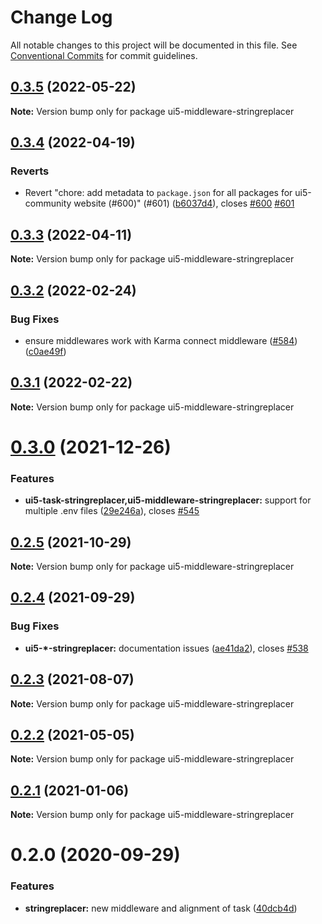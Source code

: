 # Change Log

All notable changes to this project will be documented in this file.
See [Conventional Commits](https://conventionalcommits.org) for commit guidelines.

## [0.3.5](https://github.com/ui5-community/ui5-ecosystem-showcase/compare/ui5-middleware-stringreplacer@0.3.4...ui5-middleware-stringreplacer@0.3.5) (2022-05-22)

**Note:** Version bump only for package ui5-middleware-stringreplacer





## [0.3.4](https://github.com/ui5-community/ui5-ecosystem-showcase/compare/ui5-middleware-stringreplacer@0.3.3...ui5-middleware-stringreplacer@0.3.4) (2022-04-19)


### Reverts

* Revert "chore: add metadata to `package.json` for all packages for ui5-community website (#600)" (#601) ([b6037d4](https://github.com/ui5-community/ui5-ecosystem-showcase/commit/b6037d4d397275ad2d83e7f18415c45a878c76bf)), closes [#600](https://github.com/ui5-community/ui5-ecosystem-showcase/issues/600) [#601](https://github.com/ui5-community/ui5-ecosystem-showcase/issues/601)





## [0.3.3](https://github.com/ui5-community/ui5-ecosystem-showcase/compare/ui5-middleware-stringreplacer@0.3.2...ui5-middleware-stringreplacer@0.3.3) (2022-04-11)

**Note:** Version bump only for package ui5-middleware-stringreplacer





## [0.3.2](https://github.com/ui5-community/ui5-ecosystem-showcase/compare/ui5-middleware-stringreplacer@0.3.1...ui5-middleware-stringreplacer@0.3.2) (2022-02-24)


### Bug Fixes

* ensure middlewares work with Karma connect middleware ([#584](https://github.com/ui5-community/ui5-ecosystem-showcase/issues/584)) ([c0ae49f](https://github.com/ui5-community/ui5-ecosystem-showcase/commit/c0ae49fbcf49c6f667c86bfca291beefe6b74f27))





## [0.3.1](https://github.com/ui5-community/ui5-ecosystem-showcase/compare/ui5-middleware-stringreplacer@0.3.0...ui5-middleware-stringreplacer@0.3.1) (2022-02-22)

**Note:** Version bump only for package ui5-middleware-stringreplacer





# [0.3.0](https://github.com/ui5-community/ui5-ecosystem-showcase/compare/ui5-middleware-stringreplacer@0.2.5...ui5-middleware-stringreplacer@0.3.0) (2021-12-26)


### Features

* **ui5-task-stringreplacer,ui5-middleware-stringreplacer:** support for multiple .env files ([29e246a](https://github.com/ui5-community/ui5-ecosystem-showcase/commit/29e246abba7b82f0f42a6f16316e5029de638d26)), closes [#545](https://github.com/ui5-community/ui5-ecosystem-showcase/issues/545)





## [0.2.5](https://github.com/ui5-community/ui5-ecosystem-showcase/compare/ui5-middleware-stringreplacer@0.2.4...ui5-middleware-stringreplacer@0.2.5) (2021-10-29)

**Note:** Version bump only for package ui5-middleware-stringreplacer





## [0.2.4](https://github.com/ui5-community/ui5-ecosystem-showcase/compare/ui5-middleware-stringreplacer@0.2.3...ui5-middleware-stringreplacer@0.2.4) (2021-09-29)


### Bug Fixes

* **ui5-*-stringreplacer:** documentation issues ([ae41da2](https://github.com/ui5-community/ui5-ecosystem-showcase/commit/ae41da2247f15726634ca0f0bd7c784deb63a99d)), closes [#538](https://github.com/ui5-community/ui5-ecosystem-showcase/issues/538)





## [0.2.3](https://github.com/ui5-community/ui5-ecosystem-showcase/compare/ui5-middleware-stringreplacer@0.2.2...ui5-middleware-stringreplacer@0.2.3) (2021-08-07)

**Note:** Version bump only for package ui5-middleware-stringreplacer





## [0.2.2](https://github.com/ui5-community/ui5-ecosystem-showcase/compare/ui5-middleware-stringreplacer@0.2.1...ui5-middleware-stringreplacer@0.2.2) (2021-05-05)

**Note:** Version bump only for package ui5-middleware-stringreplacer





## [0.2.1](https://github.com/petermuessig/ui5-ecosystem-showcase/compare/ui5-middleware-stringreplacer@0.2.0...ui5-middleware-stringreplacer@0.2.1) (2021-01-06)

**Note:** Version bump only for package ui5-middleware-stringreplacer





# 0.2.0 (2020-09-29)


### Features

* **stringreplacer:** new middleware and alignment of task ([40dcb4d](https://github.com/petermuessig/ui5-ecosystem-showcase/commit/40dcb4d4442b0262699a779a13b565d8bba07a87))
